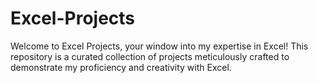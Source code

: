 # Excel-Projects
Welcome to Excel Projects, your window into my expertise in Excel! This repository is a curated collection of projects meticulously crafted to demonstrate my proficiency and creativity with Excel.
